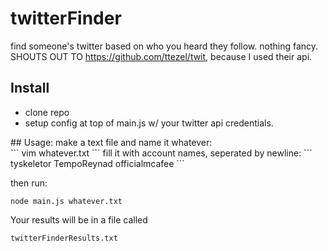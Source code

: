 # twitterFinder
find someone's twitter based on who you heard they follow. nothing fancy.<br>
SHOUTS OUT TO https://github.com/ttezel/twit, because I used their api. 

## Install
<ul>
  <li> clone repo
  <li> setup config at top of main.js w/ your twitter api credentials.
</ul>
## Usage:
make a text file and name it whatever:<br>
```
vim whatever.txt
```
fill it with account names, seperated by newline:
```
tyskeletor
TempoReynad
officialmcafee
```

then run:
```
node main.js whatever.txt
```

Your results will be in a file called 
```
twitterFinderResults.txt
```
